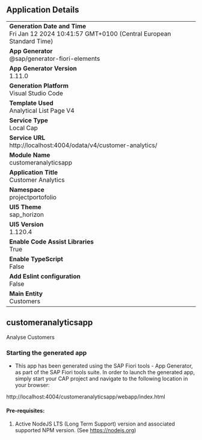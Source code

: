 ## Application Details
|               |
| ------------- |
|**Generation Date and Time**<br>Fri Jan 12 2024 10:41:57 GMT+0100 (Central European Standard Time)|
|**App Generator**<br>@sap/generator-fiori-elements|
|**App Generator Version**<br>1.11.0|
|**Generation Platform**<br>Visual Studio Code|
|**Template Used**<br>Analytical List Page V4|
|**Service Type**<br>Local Cap|
|**Service URL**<br>http://localhost:4004/odata/v4/customer-analytics/
|**Module Name**<br>customeranalyticsapp|
|**Application Title**<br>Customer Analytics|
|**Namespace**<br>projectportofolio|
|**UI5 Theme**<br>sap_horizon|
|**UI5 Version**<br>1.120.4|
|**Enable Code Assist Libraries**<br>True|
|**Enable TypeScript**<br>False|
|**Add Eslint configuration**<br>False|
|**Main Entity**<br>Customers|

## customeranalyticsapp

Analyse Customers

### Starting the generated app

-   This app has been generated using the SAP Fiori tools - App Generator, as part of the SAP Fiori tools suite.  In order to launch the generated app, simply start your CAP project and navigate to the following location in your browser:

http://localhost:4004/customeranalyticsapp/webapp/index.html

#### Pre-requisites:

1. Active NodeJS LTS (Long Term Support) version and associated supported NPM version.  (See https://nodejs.org)


